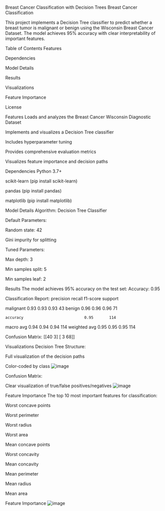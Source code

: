 Breast Cancer Classification with Decision Trees
Breast Cancer Classification

This project implements a Decision Tree classifier to predict whether a breast tumor is malignant or benign using the Wisconsin Breast Cancer Dataset. The model achieves 95% accuracy with clear interpretability of important features.

Table of Contents
Features

Dependencies

Model Details

Results

Visualizations

Feature Importance

License

Features
Loads and analyzes the Breast Cancer Wisconsin Diagnostic Dataset

Implements and visualizes a Decision Tree classifier

Includes hyperparameter tuning

Provides comprehensive evaluation metrics

Visualizes feature importance and decision paths

Dependencies
Python 3.7+

scikit-learn (pip install scikit-learn)

pandas (pip install pandas)

matplotlib (pip install matplotlib)


Model Details
Algorithm: Decision Tree Classifier

Default Parameters:

Random state: 42

Gini impurity for splitting

Tuned Parameters:

Max depth: 3

Min samples split: 5

Min samples leaf: 2

Results
The model achieves 95% accuracy on the test set:
Accuracy: 0.95

Classification Report:
              precision    recall  f1-score   support

   malignant       0.93      0.93      0.93        43
      benign       0.96      0.96      0.96        71

    accuracy                           0.95       114
   macro avg       0.94      0.94      0.94       114
weighted avg       0.95      0.95      0.95       114

Confusion Matrix:
[[40  3]
 [ 3 68]]


 Visualizations
Decision Tree Structure:

Full visualization of the decision paths

Color-coded by class
![image](https://github.com/user-attachments/assets/6aaa6e81-58c7-49fe-ac5a-be1575b6ca96)




Confusion Matrix:

Clear visualization of true/false positives/negatives
![image](https://github.com/user-attachments/assets/9b420d1b-97b5-4658-a0ee-3ef09be194aa)




Feature Importance
The top 10 most important features for classification:

Worst concave points

Worst perimeter

Worst radius

Worst area

Mean concave points

Worst concavity

Mean concavity

Mean perimeter

Mean radius

Mean area

Feature Importance
![image](https://github.com/user-attachments/assets/6e731607-e1c0-4f06-aafc-9715305c6cae)
